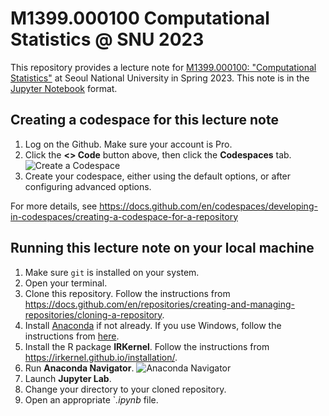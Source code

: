# M1399.000100 Computational Statistics @ SNU 2023

This repository provides a lecture note for [M1399.000100: "Computational Statistics"](https://won-j.github.io/M1399_000100-2023spring/) at Seoul National University in Spring 2023. This note is in the [Jupyter Notebook](https://jupyter.org) format.

## Creating a codespace for this lecture note

1. Log on the Github. Make sure your account is Pro.
2. Click the **<> Code** button above, then click the **Codespaces** tab.
	![Create a Codespace](https://docs.github.com/assets/cb-83995/images/help/codespaces/default-machine-type.png)
3. Create your codespace, either using the default options, or after configuring advanced options.

For more details, see <https://docs.github.com/en/codespaces/developing-in-codespaces/creating-a-codespace-for-a-repository>
	
## Running this lecture note on your local machine

1. Make sure `git` is installed on your system.
2. Open your terminal.
3. Clone this repository. Follow the instructions from <https://docs.github.com/en/repositories/creating-and-managing-repositories/cloning-a-repository>.
4. Install [Anaconda](https://www.anaconda.com/products/distribution) if not already. If you use Windows, follow the instructions from [here](https://pythonforundergradengineers.com/installing-anaconda-on-windows.html).
5. Install the R package **IRKernel**. Follow the instructions from <https://irkernel.github.io/installation/>.
6. Run **Anaconda Navigator**.
	![Anaconda Navigator](https://runestone.academy/ns/books/published/httlads/_images/navigator.png)
7. Launch **Jupyter Lab**.
8. Change your directory to your cloned repository.
9. Open an appropriate `*.ipynb* file.

